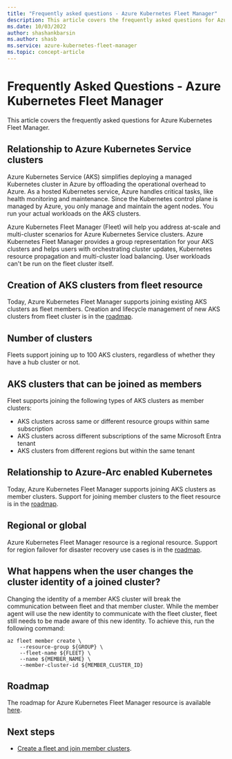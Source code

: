 ```yaml
---
title: "Frequently asked questions - Azure Kubernetes Fleet Manager"
description: This article covers the frequently asked questions for Azure Kubernetes Fleet Manager
ms.date: 10/03/2022
author: shashankbarsin
ms.author: shasb
ms.service: azure-kubernetes-fleet-manager
ms.topic: concept-article
---
```


# Frequently Asked Questions - Azure Kubernetes Fleet Manager

This article covers the frequently asked questions for Azure Kubernetes Fleet Manager.

## Relationship to Azure Kubernetes Service clusters

Azure Kubernetes Service (AKS) simplifies deploying a managed Kubernetes cluster in Azure by offloading the operational overhead to Azure. As a hosted Kubernetes service, Azure handles critical tasks, like health monitoring and maintenance. Since the Kubernetes control plane is managed by Azure, you only manage and maintain the agent nodes. You run your actual workloads on the AKS clusters.

Azure Kubernetes Fleet Manager (Fleet) will help you address at-scale and multi-cluster scenarios for Azure Kubernetes Service clusters. Azure Kubernetes Fleet Manager provides a group representation for your AKS clusters and helps users with orchestrating cluster updates, Kubernetes resource propagation and multi-cluster load balancing. User workloads can't be run on the fleet cluster itself. 

## Creation of AKS clusters from fleet resource

Today, Azure Kubernetes Fleet Manager supports joining existing AKS clusters as fleet members. Creation and lifecycle management of new AKS clusters from fleet cluster is in the [roadmap](https://aka.ms/fleet/roadmap).

## Number of clusters

Fleets support joining up to 100 AKS clusters, regardless of whether they have a hub cluster or not.

## AKS clusters that can be joined as members

Fleet supports joining the following types of AKS clusters as member clusters:

* AKS clusters across same or different resource groups within same subscription
* AKS clusters across different subscriptions of the same Microsoft Entra tenant
* AKS clusters from different regions but within the same tenant

## Relationship to Azure-Arc enabled Kubernetes

Today, Azure Kubernetes Fleet Manager supports joining AKS clusters as member clusters. Support for joining member clusters to the fleet resource is in the [roadmap](https://aka.ms/fleet/roadmap).

## Regional or global

Azure Kubernetes Fleet Manager resource is a regional resource. Support for region failover for disaster recovery use cases is in the [roadmap](https://aka.ms/fleet/roadmap).

## What happens when the user changes the cluster identity of a joined cluster?
Changing the identity of a member AKS cluster will break the communication between fleet and that member cluster. While the member agent will use the new identity to communicate with the fleet cluster, fleet still needs to be made aware of this new identity. To achieve this, run the following command:

```azurecli
az fleet member create \
    --resource-group ${GROUP} \
    --fleet-name ${FLEET} \
    --name ${MEMBER_NAME} \
    --member-cluster-id ${MEMBER_CLUSTER_ID}
```  

## Roadmap

The roadmap for Azure Kubernetes Fleet Manager resource is available [here](https://aka.ms/fleet/roadmap).

## Next steps

* [Create a fleet and join member clusters](./quickstart-create-fleet-and-members.md).